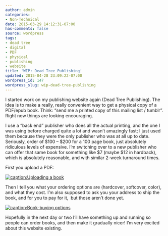 ```yaml
---
author: admin
categories:
- Non-Technical
date: 2015-03-29 14:12:31-07:00
has-comments: false
source: wordpress
tags:
- dead tree
- digital
- PDF
- physical
- publishing
- website
title: 'WIP: Dead Tree Publishing'
updated: 2015-04-28 23:09:22-07:00
wordpress_id: 147
wordpress_slug: wip-dead-tree-publishing
---
```

I started work on my publishing website again (Dead Tree Publishing). The idea is to make a really, really convenient way to get a physical copy of a PDF/epub book. Think: “send me a printed copy of this mailing list / tumblr”. Right now things are looking encouraging.

I use a “back end” publisher who does all the actual printing, and the one I was using before charged quite a lot and wasn’t amazingly fast; I just used them because they were the only publisher who was at all up to date. Seriously, order of $100 – $200 for a 100 page book, just absolutely ridiculous levels of expensive. I’m switching over to a new publisher who can offer that same book for something like $7 (maybe $12 in hardback), which is absolutely reasonable, and with similar 2-week turnaround times.

First you upload a PDF:

[![caption:Uploading a book](/wp-content/uploads/2015/03/2-300x90.jpg)](/wp-content/uploads/2015/03/1.jpg)

Then I tell you what your ordering options are (hardcover, softcover, color), and what they cost. I’m also supposed to ask you your address to ship the book, and for you to pay for it,  but those aren’t done yet.

[![caption:Book-buying options](/wp-content/uploads/2015/03/1-300x254.jpg)](/wp-content/uploads/2015/03/1.jpg)

Hopefully in the next day or two I’ll have something up and running so people can order books, and then make it gradually nicer! I’m very excited about this website existing.
